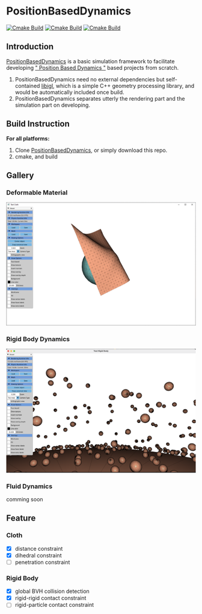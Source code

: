 # PositionBasedDynamics

[![Cmake Build](https://github.com/BFU-Graphics/PositionBasedDynamics/actions/workflows/Ubuntu.yml/badge.svg)](https://github.com/BFU-Graphics/PositionBasedDynamics/actions/workflows/Ubuntu.yml)
[![Cmake Build](https://github.com/BFU-Graphics/PositionBasedDynamics/actions/workflows/macOS.yml/badge.svg)](https://github.com/BFU-Graphics/PositionBasedDynamics/actions/workflows/macOS.yml)
[![Cmake Build](https://github.com/BFU-Graphics/PositionBasedDynamics/actions/workflows/Windows.yml/badge.svg)](https://github.com/BFU-Graphics/PositionBasedDynamics/actions/workflows/Windows.yml)

## Introduction

[PositionBasedDynamics](https://github.com/BFU-Graphics/PositionBasedDynamics) is a basic simulation framework to facilitate developing [" Position Based Dynamics "](https://matthias-research.github.io/pages/publications/posBasedDyn.pdf) based projects from scratch.

1. PositionBasedDynamics need no external dependencies but self-contained [libigl](https://github.com/libigl/libigl), which is a simple C++ geometry processing library, and would be automatically included once build.
2. PositionBasedDynamics separates utterly the rendering part and the simulation part on developing.

## Build Instruction

**For all platforms:**

1. Clone [PositionBasedDynamics](https://github.com/BFU-Graphics/PositionBasedDynamics), or simply download this repo.
2. cmake, and build

## Gallery

### Deformable Material

<img src="./Resources/images/cloth_sim01.png"  />

### Rigid Body Dynamics

<img src="./Resources/images/rigidbody_sim02.png"  />

### Fluid Dynamics

comming soon

## Feature

### Cloth

- [x] distance constraint
- [x] dihedral constraint
- [ ] penetration constraint

### Rigid Body

- [x] global BVH collision detection
- [x] rigid-rigid contact constraint
- [ ] rigid-particle contact constraint
